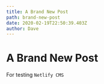 ```yaml
---
title: A Brand New Post
path: brand-new-post
date: 2020-02-19T22:50:39.403Z
author: Dave
---
```

# A Brand New Post

For testing `Netlify CMS`
